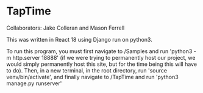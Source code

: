 # TapTime

Collaborators: Jake Colleran and Mason Ferrell

This was written in React 18 using Django run on python3.

To run this program, you must first navigate to /Samples and run 'python3 -m http.server 18888' (if we were trying to permanently host our project, we would simply permanently host this site, but for the time being this will have to do). Then, in a new terminal, in the root directory, run 'source venv/bin/activate', and finally navigate to /TapTime and run 'python3 manage.py runserver'
